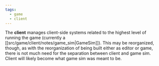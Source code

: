 ```yaml
---
tags:
  - game
  - client
---
```

The **client** manages client-side systems related to the highest level of running the game (currently a [[src/game/client/notes/game_sim|GameSim]]). This may be reorganized, though, as with the reorganization of being built either as editor or game, there is not much need for the separation between client and game sim. Client will likely become what game sim was meant to be.